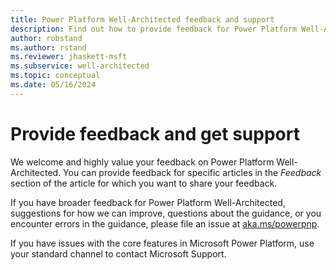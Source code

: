 ```yaml
---
title: Power Platform Well-Architected feedback and support
description: Find out how to provide feedback for Power Platform Well-Architected and to get support.
author: robstand
ms.author: rstand
ms.reviewer: jhaskett-msft
ms.subservice: well-architected
ms.topic: conceptual
ms.date: 05/16/2024
---
```


# Provide feedback and get support

We welcome and highly value your feedback on Power Platform Well-Architected. You can provide feedback for specific articles in the *Feedback* section of the article for which you want to share your feedback.

If you have broader feedback for Power Platform Well-Architected, suggestions for how we can improve, questions about the guidance, or you encounter errors in the guidance, please file an issue at [aka.ms/powerpnp](https://aka.ms/powerpnp).

If you have issues with the core features in Microsoft Power Platform, use your standard channel to contact Microsoft Support.
